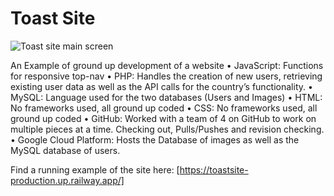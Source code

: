 # Toast Site
![Toast site main screen](https://d2f8l4t0zpiyim.cloudfront.net/000_clients/1167902/page/1167902sC94Y9eT.png)

An Example of ground up development of a website
•	JavaScript: Functions for responsive top-nav
•	PHP: Handles the creation of new users, retrieving existing user data as well as the API calls for the country’s functionality.
•	MySQL: Language used for the two databases (Users and Images)
•	HTML: No frameworks used, all ground up coded
•	CSS: No frameworks used, all ground up coded
•	GitHub: Worked with a team of 4 on GitHub to work on multiple pieces at a time. Checking out, Pulls/Pushes and revision checking.
•	Google Cloud Platform: Hosts the Database of images as well as the MySQL database of users.

Find a running example of the site here:
[https://toastsite-production.up.railway.app/]

